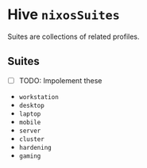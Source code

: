 # Hive `nixosSuites`

Suites are collections of related profiles.

## Suites

- [ ] TODO: Impolement these

- `workstation`
- `desktop`
- `laptop`
- `mobile`
- `server`
- `cluster`
- `hardening`
- `gaming`

